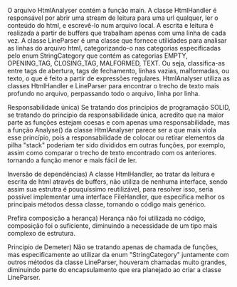 O arquivo HtmlAnalyser contém a função main.
A classe  HtmlHandler é responsável por abrir uma stream de leitura para uma url qualquer, ler o conteúdo do html, e escrevê-lo num arquivo local. A escrita e leitura é realizada a partir de buffers que trabalham apenas com uma linha de cada vez.
A classe LineParser é uma classe que fornece utilidades para analisar as linhas do arquivo html, categorizando-o nas categorias especificadas pelo enum StringCategory que contém as categorias EMPTY, OPENING_TAG,
CLOSING_TAG, MALFORMED, TEXT. Ou seja, classifica-as entre tags de abertura, tags de fechamento, linhas vazias, malformadas, ou texto, o que é feito a partir de expressões regulares.
HtmlAnalyser utiliza as classes HtmlHandler e LineParser para encontrar o trecho de texto mais profundo no arquivo, perpassando todo o arquivo, linha por linha.

Responsabilidade única) Se tratando dos princípios de programação SOLID, se tratando do princípio da responsabilidade única, acredito que na maior parte as funções estejam coesas e com apenas uma responsabilidade, mas a função
Analyse() da classe HtmlAnalyser parece ser a que mais viola esse princípio, pois a responsabilidade de colocar ou retirar elementos da pilha "stack" poderiam ter sido divididos em outras funções, por exemplo,
assim como comparar o trecho de texto encontrado com os anteriores. tornando a função menor e mais fácil de ler.

Inversão de dependências) A classe HtmlHandler, ao tratar da leitura e escrita de html através de buffers, não utiliza de nenhuma interface, sendo assim sua estrutra é pouquíssimo reutilizável, para resolver
isso, seria possível implementar uma interface FileHandler, que especifica melhor os principais métodos dessa classe, tornando o código mais genérico.

Prefira composição a herança) Herança não foi utilizada no código, composição foi o suficiente, diminuindo a necessidade de um tipo mais complexo de estrutura.

Principio de Demeter) Não se tratando apenas de chamada de funções, mas especificamente ao utilizar da enum "StringCategory" juntamente com outros métodos da classe LineParser, houveram chamadas muito grandes,
diminuindo parte do encapsulamento que era planejado ao criar a classe LineParser.

